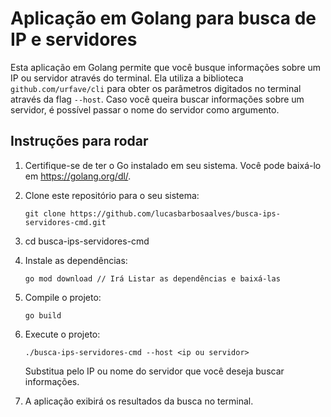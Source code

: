 # Aplicação em Golang para busca de IP e servidores

Esta aplicação em Golang permite que você busque informações sobre um IP ou servidor através do terminal. Ela utiliza a biblioteca `github.com/urfave/cli` para obter os parâmetros digitados no terminal através da flag `--host`. Caso você queira buscar informações sobre um servidor, é possível passar o nome do servidor como argumento.

## Instruções para rodar

1. Certifique-se de ter o Go instalado em seu sistema. Você pode baixá-lo em https://golang.org/dl/.

2. Clone este repositório para o seu sistema:

   ```shell
   git clone https://github.com/lucasbarbosaalves/busca-ips-servidores-cmd.git

3. cd busca-ips-servidores-cmd

4. Instale as dependências:

   ```shell
   go mod download // Irá Listar as dependências e baixá-las
   ```

5. Compile o projeto:

   ```shell
   go build
   ```

6. Execute o projeto:

   ```shell
   ./busca-ips-servidores-cmd --host <ip ou servidor>
   ```
    Substitua <IP ou nome do servidor> pelo IP ou nome do servidor que você deseja buscar informações.

7. A aplicação exibirá os resultados da busca no terminal.








